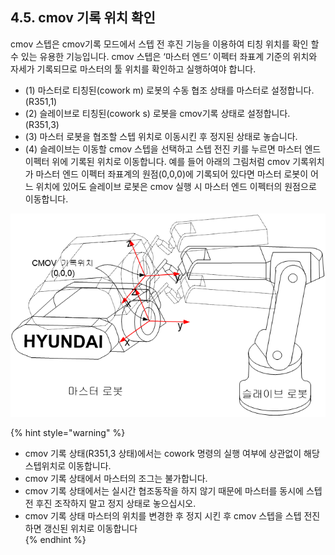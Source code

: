 ﻿## 4.5. cmov 기록 위치 확인


cmov 스텝은 cmov기록 모드에서 스텝 전 후진 기능을 이용하여 티칭 위치를 확인 할 수 있는 유용한 기능입니다. cmov 스텝은 ‘마스터 엔드’ 이펙터 좌표계 기준의 위치와 자세가 기록되므로 마스터의 툴 위치를 확인하고 실행하여야 합니다.  

 - (1)	마스터로 티칭된(cowork m) 로봇의 수동 협조 상태를 마스터로 설정합니다. (R351,1)  
 - (2)	슬레이브로 티칭된(cowork s) 로봇을 cmov기록 상태로 설정합니다. (R351,3)  
 - (3)	마스터 로봇을 협조할 스텝 위치로 이동시킨 후 정지된 상태로 놓습니다.  
 - (4)	슬레이브는 이동할 cmov 스텝을 선택하고 스텝 전진 키를 누르면 마스터 엔드 이펙터 위에 기록된 위치로 이동합니다. 예를 들어 아래의 그림처럼 cmov 기록위치가 마스터 엔드 이펙터 좌표계의 원점(0,0,0)에 기록되어 있다면 마스터 로봇이 어느 위치에 있어도 슬레이브 로봇은 cmov 실행 시 마스터 엔드 이펙터의 원점으로 이동합니다.  

 
![[그림 4-6] cmov 기록위치 확인](../_assets/4-6.png)

{% hint style="warning" %}
 -	cmov 기록 상태(R351,3 상태)에서는 cowork 명령의 실행 여부에 상관없이 해당 스텝위치로 이동합니다.  
 - 	cmov 기록 상태에서 마스터의 조그는 불가합니다.  
 -	cmov 기록 상태에서는 실시간 협조동작을 하지 않기 때문에 마스터를 동시에 스텝 전 후진 조작하지 말고 정지 상태로 놓으십시오.  
 -	cmov 기록 상태 마스터의 위치를 변경한 후 정지 시킨 후 cmov 스텝을 스텝 전진하면 갱신된 위치로 이동합니다  
{% endhint %}
